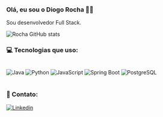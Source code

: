 ### Olá, eu sou o Diogo Rocha 👋🏻

Sou desenvolvedor Full Stack.

![Rocha GitHub stats](https://github-readme-stats.vercel.app/api?username=Diogo1000&show_icons=true&theme=radical)

### :computer: Tecnologias que uso:

<div style="display: inline_block"><br/>
<img align="center" alt="Java" src="https://img.shields.io/badge/Java-ED8B00?style=for-the-badge&logo=openjdk&logoColor=white"/>
<img align="center" alt="Python" src="https://img.shields.io/badge/Python-14354C?style=for-the-badge&logo=python&logoColor=white"/>
<img align="center" alt ="JavaScript" src= "https://img.shields.io/badge/JavaScript-F7DF1E?style=for-the-badge&logo=javascript&logoColor=black"/>
<img align="center" alt="Spring Boot" src="https://img.shields.io/badge/Spring_Boot-F2F4F9?style=for-the-badge&logo=spring-boot"/>
<img align="center" alt ="PostgreSQL" src= "https://img.shields.io/badge/PostgreSQL-000?style=for-the-badge&logo=postgresql"/>
</div><br/>

### :iphone: Contato:
<div>
  <a target="_blank" href="https://www.linkedin.com/in/diogo-fulgencio-rocha-9aaa64284"><img alt= "Linkedin" src="https://img.shields.io/badge/LinkedIn-0077B5?style=for-the-badge&logo=linkedin&logoColor=white" target="_blank"></a>
  
</div>

